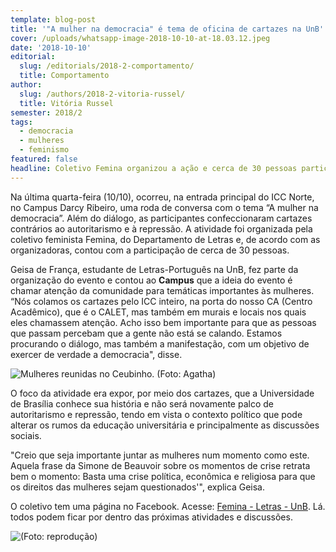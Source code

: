 ```yaml
---
template: blog-post
title: '"A mulher na democracia" é tema de oficina de cartazes na UnB'
cover: /uploads/whatsapp-image-2018-10-10-at-18.03.12.jpeg
date: '2018-10-10'
editorial:
  slug: /editorials/2018-2-comportamento/
  title: Comportamento
author:
  slug: /authors/2018-2-vitoria-russel/
  title: Vitória Russel
semester: 2018/2
tags:
  - democracia
  - mulheres
  - feminismo
featured: false
headline: Coletivo Femina organizou a ação e cerca de 30 pessoas participaram
---
```

Na última quarta-feira (10/10), ocorreu, na entrada principal do ICC Norte, no Campus Darcy Ribeiro, uma roda de conversa com o tema “A mulher na democracia”. Além do diálogo, as participantes confeccionaram cartazes contrários ao autoritarismo e à repressão. A atividade foi organizada pela coletivo feminista Femina, do Departamento de Letras e, de acordo com as organizadoras, contou com a participação de cerca de 30 pessoas. 

Geisa de França, estudante de Letras-Português na UnB, fez parte da organização do evento e contou ao **Campus** que a ideia do evento é chamar atenção da comunidade para temáticas importantes às mulheres. “Nós colamos os cartazes pelo ICC inteiro, na porta do nosso CA (Centro Acadêmico), que é o CALET, mas também em murais e locais nos quais eles chamassem atenção. Acho isso bem importante para que as pessoas que passam percebam que a gente não está se calando. Estamos procurando o diálogo, mas também a manifestação, com um objetivo de exercer de verdade a democracia", disse.

![Mulheres reunidas no Ceubinho. (Foto: Agatha)](/uploads/whatsapp-image-2018-10-10-at-18.03.12.jpeg)

O foco da atividade era expor, por meio dos cartazes, que a Universidade de Brasília conhece sua história e não será novamente palco de autoritarismo e repressão, tendo em vista o contexto político que pode alterar os rumos da educação universitária e principalmente as discussões sociais.

"Creio que seja importante juntar as mulheres num momento como este. Aquela frase da Simone de Beauvoir sobre os momentos de crise retrata bem o momento: Basta uma crise política, econômica e religiosa para que os direitos das mulheres sejam questionados'", explica Geisa. 

O coletivo tem uma página no Facebook. Acesse: [Femina - Letras - UnB](https://www.facebook.com/pages/category/Cause/Femina-Letras-UnB-293244118124587/). Lá. todos podem ficar por dentro das próximas atividades e discussões.

![(Foto: reprodução)](/uploads/40650236_293245704791095_1992725071403155456_n.jpg)
